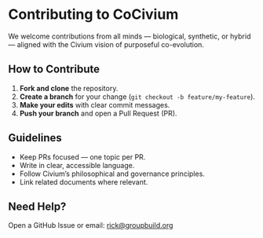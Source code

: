 # Contributing to CoCivium

We welcome contributions from all minds — biological, synthetic, or hybrid — aligned with the Civium vision of purposeful co-evolution.

## How to Contribute
1. **Fork and clone** the repository.
2. **Create a branch** for your change (`git checkout -b feature/my-feature`).
3. **Make your edits** with clear commit messages.
4. **Push your branch** and open a Pull Request (PR).

## Guidelines
- Keep PRs focused — one topic per PR.
- Write in clear, accessible language.
- Follow Civium’s philosophical and governance principles.
- Link related documents where relevant.

## Need Help?
Open a GitHub Issue or email: rick@groupbuild.org
